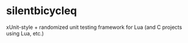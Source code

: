 # silentbicycleq
xUnit-style + randomized unit testing framework for Lua (and C projects using Lua, etc.)

